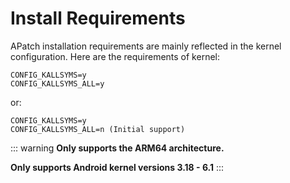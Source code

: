 # Install Requirements

APatch installation requirements are mainly reflected in the kernel configuration. Here are the requirements of kernel:

```
CONFIG_KALLSYMS=y
CONFIG_KALLSYMS_ALL=y
```
or:
```
CONFIG_KALLSYMS=y
CONFIG_KALLSYMS_ALL=n (Initial support)
```

::: warning
**Only supports the ARM64 architecture.**

**Only supports Android kernel versions 3.18 - 6.1**
:::
